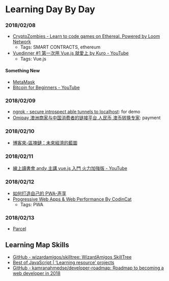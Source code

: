 # Learning Day By Day
### 2018/02/08

* [CryptoZombies - Learn to code games on Ethereal. Powered by Loom Network](https://cryptozombies.io/)
  * Tags: SMART CONTRACTS, ethereum
* [Vuedinner #1 第一次用 Vue.js 就愛上 by Kuro - YouTube](https://www.youtube.com/watch?v=jXdZlbH_ut8&t=1864s)
  * Tags: Vue.js

#### Something New
  * [MetaMask](https://metamask.io/)
  * [Bitcoin for Beginners - YouTube](https://www.youtube.com/watch?v=UlKZ83REIkA)

### 2018/02/09
* [ngrok - secure introspect able tunnels to localhost](https://ngrok.com/): for demo
* [Omipay 澳洲商家与中国消费者的链接平台,人民币,澳币转换专家](https://www.omipay.com.au/): payment
### 2018/02/10
* [博客來-區塊鏈：未來經濟的藍圖](http://www.books.com.tw/products/0010776824)

### 2018/02/11
* [線上讀書會 andy 主講 vue.js 入門 火力加強版 - YouTube](https://www.youtube.com/watch?v=-rOATJ2nuMg)

### 2018/02/12
* [如何打造自己的 PWA-声享](https://ppt.baomitu.com/d/25ac95be)
* [Progressive Web Apps & Web Performance By CodinCat](http://s.itho.me/modernweb/2017/day1/101-4-CodinCat.pdf)
  * Tags: PWA

### 2018/02/13
* [Parcel](https://parceljs.org/)

## Learning Map Skills

* [GitHub - wizardamigos/skilltree: WizardAmigos SkillTree](https://github.com/wizardamigos/skilltree)
* [Best of JavaScript | ‘Learning resource’ projects](https://bestof.js.org/tags/learning)
* [GitHub - kamranahmedse/developer-roadmap: Roadmap to becoming a web developer in 2018](https://github.com/kamranahmedse/developer-roadmap)